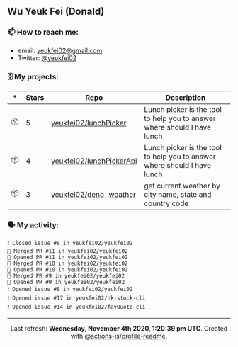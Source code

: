 ## Wu Yeuk Fei (Donald)

### 📫 How to reach me:

- email: [yeukfei02@gmail.com](yeukfei02@gmail.com)
- Twitter: [@yeukfei02](https://twitter.com/yeukfei02)

### 🗄 My projects:

|*|Stars|Repo|Description|
|---|---|---|---|
| 📦 | 5 | [yeukfei02/lunchPicker](https://github.com/yeukfei02/lunchPicker) | Lunch picker is the tool to help you to answer where should I have lunch |
| 📦 | 4 | [yeukfei02/lunchPickerApi](https://github.com/yeukfei02/lunchPickerApi) | Lunch picker is the tool to help you to answer where should I have lunch |
| 📦 | 3 | [yeukfei02/deno-weather](https://github.com/yeukfei02/deno-weather) | get current weather by city name, state and country code |

### 🗣 My activity:

```
❗️ Closed issue #8 in yeukfei02/yeukfei02
🎉 Merged PR #11 in yeukfei02/yeukfei02
💪 Opened PR #11 in yeukfei02/yeukfei02
🎉 Merged PR #10 in yeukfei02/yeukfei02
💪 Opened PR #10 in yeukfei02/yeukfei02
🎉 Merged PR #9 in yeukfei02/yeukfei02
💪 Opened PR #9 in yeukfei02/yeukfei02
❗️ Opened issue #8 in yeukfei02/yeukfei02
❗️ Opened issue #17 in yeukfei02/hk-stock-cli
❗️ Opened issue #14 in yeukfei02/favQuote-cli
```

<!-- <img src="https://github-readme-stats.vercel.app/api?username=yeukfei02&show_icons=true&count_private=true&theme=radical" />

<img src="https://github-readme-stats.vercel.app/api/top-langs/?username=yeukfei02&theme=radical" /> -->

---

<p align="center">Last refresh: <b>Wednesday, November 4th 2020, 1:20:39 pm UTC</b>. Created with <a href=https://github.com/marketplace/actions/profile-readme>@actions-js/profile-readme</a>.</p>
